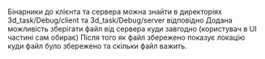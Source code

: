 Бінарники до клієнта та сервера можна знайти в директоріях 3d_task/Debug/client та 3d_task/Debug/server відповідно
Додана можливість зберігати файл від сервера куди завгодно (користувач в UI частині сам обирає)
Після того як файл збережено показує локацію куди файл було збережено та скільки файл важить.
